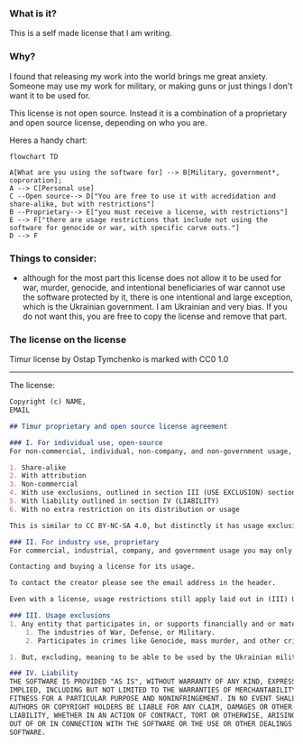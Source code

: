 ### What is it?
This is a self made license that I am writing. 

### Why?
I found that releasing my work into the world brings me great anxiety. Someone may use my work  for military, or making guns or just things I don't want it to be used for.

This license is not open source. Instead it is a combination of a proprietary and open source license, depending on who you are.

Heres a handy chart:

```mermaid
flowchart TD

A[What are you using the software for] --> B[Military, government*, coproration];
A --> C[Personal use]
C --Open source--> D["You are free to use it with acredidation and share-alike, but with restrictions"]
B --Proprietary--> E["you must receive a license, with restrictions"]
E --> F["there are usage restrictions that include not using the software for genocide or war, with specific carve outs."]
D --> F
```

### Things to consider:
- although for the most part this license does not allow it to be used for war, murder, genocide, and intentional beneficiaries of war cannot use the software protected by it, there is one intentional and large exception, which is the Ukrainian government. I am Ukrainian and very bias. If you do not want this, you are free to copy the license and remove that part.


### The license on the license
Timur license by Ostap Tymchenko is marked with CC0 1.0 

---

The license:
```markdown
Copyright (c) NAME,
EMAIL

## Timur proprietary and open source license agreement

### I. For individual use, open-source
For non-commercial, individual, non-company, and non-government usage, you may use and share this software, as long as you agree to the following terms:

1. Share-alike 
2. With attribution
3. Non-commercial
4. With use exclusions, outlined in section III (USE EXCLUSION) section
5. With liability outlined in section IV (LIABILITY)
6. With no extra restriction on its distribution or usage

This is similar to CC BY-NC-SA 4.0, but distinctly it has usage exclusions and liability, laid out in section III, and IV respectively, and the Share-alike is to THIS LICENSE, not CC BY-NC-SA 4.0.

### II. For industry use, proprietary
For commercial, industrial, company, and government usage you may only use this software by:

Contacting and buying a license for its usage.

To contact the creator please see the email address in the header.

Even with a license, usage restrictions still apply laid out in (III) USAGE RESTRICTIONS, and liability, outlined in (IV) LIABILITY.

### III. Usage exclusions
1. Any entity that participates in, or supports financially and or materially, or purposely, knowingly, significantly benefits financially or materially from 
    1. The industries of War, Defense, or Military.
    2. Participates in crimes like Genocide, mass murder, and other crimes outlined in the Rome statute, Part 2, Article 6.

1. But, excluding, meaning to be able to be used by the Ukrainian military, and any military or non-military medical institutions that comply with the four Geneva Conventions of 1949.

### IV. Liability 
THE SOFTWARE IS PROVIDED "AS IS", WITHOUT WARRANTY OF ANY KIND, EXPRESS OR
IMPLIED, INCLUDING BUT NOT LIMITED TO THE WARRANTIES OF MERCHANTABILITY,
FITNESS FOR A PARTICULAR PURPOSE AND NONINFRINGEMENT. IN NO EVENT SHALL THE
AUTHORS OR COPYRIGHT HOLDERS BE LIABLE FOR ANY CLAIM, DAMAGES OR OTHER
LIABILITY, WHETHER IN AN ACTION OF CONTRACT, TORT OR OTHERWISE, ARISING FROM,
OUT OF OR IN CONNECTION WITH THE SOFTWARE OR THE USE OR OTHER DEALINGS IN THE
SOFTWARE.
```


